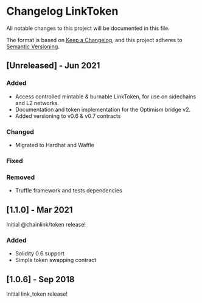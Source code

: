 # Changelog LinkToken

All notable changes to this project will be documented in this file.

The format is based on [Keep a Changelog](https://keepachangelog.com/en/1.0.0/), and this project adheres to [Semantic Versioning](https://semver.org/spec/v2.0.0.html).

## [Unreleased] - Jun 2021

### Added

- Access controlled mintable & burnable LinkToken, for use on sidechains and L2 networks.
- Documentation and token implementation for the Optimism bridge v2.
- Added versioning to v0.6 & v0.7 contracts

### Changed

- Migrated to Hardhat and Waffle

### Fixed

### Removed

- Truffle framework and tests dependencies

## [1.1.0] - Mar 2021

Initial @chainlink/token release!

### Added

- Solidity 0.6 support
- Simple token swapping contract

## [1.0.6] - Sep 2018

Initial link_token release!
